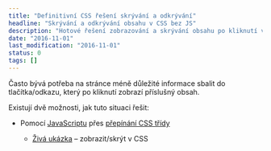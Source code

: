 ```yaml
---
title: "Definitivní CSS řešení skrývání a odkrývání"
headline: "Skrývání a odkrývání obsahu v CSS bez JS"
description: "Hotové řešení zobrazování a skrývání obsahu po kliknutí v CSS bez JavaScriptu."
date: "2016-11-01"
last_modification: "2016-11-01"
status: 0
tags: []
---
```


Často bývá potřeba na stránce méně důležité informace sbalit do tlačítka/odkazu, který po kliknutí zobrazí příslušný obsah.

Existují dvě možnosti, jak tuto situaci řešit:

  - Pomocí [JavaScriptu](/js) přes [přepínání CSS třídy](/prepinani-trid)

    - [Živá ukázka](http://kod.djpw.cz/zhcc) – zobrazit/skrýt v CSS